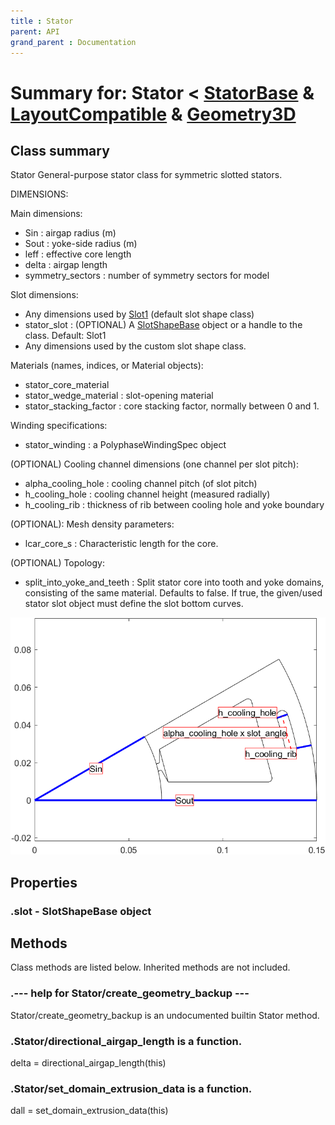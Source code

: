 ```yaml
---
title : Stator
parent: API
grand_parent : Documentation
---
```

# Summary for: **Stator**  < [StatorBase](StatorBase.html) & [LayoutCompatible](LayoutCompatible.html) & [Geometry3D](Geometry3D.html)

## Class summary

Stator General-purpose stator class for symmetric slotted stators.

DIMENSIONS:

Main dimensions:
* Sin : airgap radius (m)
* Sout : yoke-side radius (m)
* leff : effective core length
* delta : airgap length
* symmetry_sectors : number of symmetry sectors for model

Slot dimensions:
* Any dimensions used by [Slot1](Slot1.html) (default slot shape class)
* stator_slot : (OPTIONAL) A [SlotShapeBase](SlotShapeBase.html) object or a handle to the class. Default: Slot1
* Any dimensions used by the custom slot shape class.


Materials (names, indices, or Material objects):
* stator_core_material
* stator_wedge_material : slot-opening material
* stator_stacking_factor : core stacking factor, normally between 0 and 1.

Winding specifications:
* stator_winding : a PolyphaseWindingSpec object

(OPTIONAL) Cooling channel dimensions (one channel per slot pitch):
* alpha_cooling_hole : cooling channel pitch (of slot pitch)
* h_cooling_hole : cooling channel height (measured radially)
* h_cooling_rib : thickness of rib between cooling hole and yoke boundary

(OPTIONAL): Mesh density parameters:
* lcar_core_s : Characteristic length for the core.

(OPTIONAL) Topology:
* split_into_yoke_and_teeth : Split stator core into tooth and yoke
domains, consisting of the same material. Defaults to false. If
true, the given/used stator slot object must define the slot bottom
curves.

![Stator dimensions example.](Stator.png)

## Properties

### .**slot** - SlotShapeBase object


## Methods

Class methods are listed below. Inherited methods are not included.

### .--- help for Stator/**create_geometry_backup** ---
Stator/create_geometry_backup is an undocumented builtin Stator method.

### .Stator/**directional_airgap_length** is a function.
delta = directional_airgap_length(this)

### .Stator/**set_domain_extrusion_data** is a function.
dall = set_domain_extrusion_data(this)


